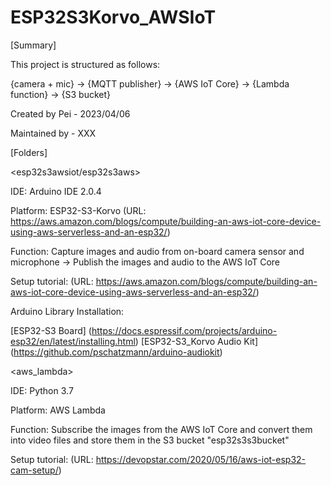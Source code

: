 # ESP32S3Korvo_AWSIoT

[Summary]

This project is structured as follows:

{camera + mic} -> {MQTT publisher} -> {AWS IoT Core} -> {Lambda function} -> {S3 bucket}

Created by Pei - 2023/04/06

Maintained by - XXX


[Folders]

<esp32s3awsiot/esp32s3aws>

IDE: Arduino IDE 2.0.4

Platform: ESP32-S3-Korvo (URL: https://aws.amazon.com/blogs/compute/building-an-aws-iot-core-device-using-aws-serverless-and-an-esp32/)

Function: Capture images and audio from on-board camera sensor and microphone -> Publish the images and audio to the AWS IoT Core

Setup tutorial: (URL: https://aws.amazon.com/blogs/compute/building-an-aws-iot-core-device-using-aws-serverless-and-an-esp32/)

Arduino Library Installation: 

[ESP32-S3 Board] (https://docs.espressif.com/projects/arduino-esp32/en/latest/installing.html)
[ESP32-S3_Korvo Audio Kit] (https://github.com/pschatzmann/arduino-audiokit)

<aws_lambda>

IDE: Python 3.7

Platform: AWS Lambda

Function: Subscribe the images from the AWS IoT Core and convert them into video files and store them in the S3 bucket "esp32s3s3bucket"

Setup tutorial: (URL: https://devopstar.com/2020/05/16/aws-iot-esp32-cam-setup/)
